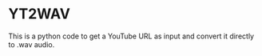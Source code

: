 # YT2WAV
This is a python code to get a YouTube URL as input and convert it directly to .wav audio.
